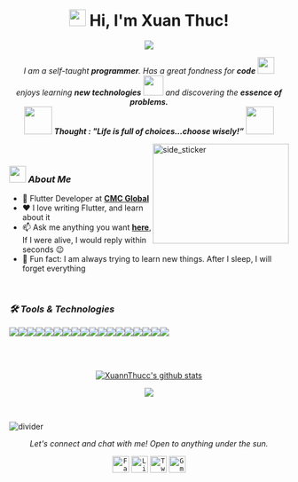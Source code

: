 <h1 align="center"><img src="https://media.giphy.com/media/hvRJCLFzcasrR4ia7z/giphy.gif" width="30" height="30"> Hi, I'm <a>Xuan Thuc!</a></h1>
  
<p align="center">
  <img src="https://readme-typing-svg.herokuapp.com?color=%2336BCF7&center=true&vCenter=true&lines=Flutter+Developer+from+Viet+Nam;Nice+to+meet+you...!"/>
</p>
  
<p align="center">
  <em>
    I am a self-taught <b>programmer</b>. Has a great fondness for <b>code</b> <img src="./images/profile_dev.svg" width="30px">
    <br>enjoys learning <b>new technologies</b> <img src="./images/Designer.gif" width="36px"> and discovering the <b>essence of problems.</b>
  </em> 
  <br>
  <img src="./images/dog_2.gif" width="50" /> <b><i align="center">Thought : "Life is full of choices…choose wisely!”</i></b> <img src="./images/dog_1.gif" width="50" />
</p>
  
<img align="right" width=245px height=180px alt="side_sticker" src="./images/Developer.gif" />

<br />

### <img src="./images/stats.gif" width="30" height="30"> ***About Me***

* 💼 Flutter Developer at [**CMC Global**]([https://nal.co.jp](https://cmcglobal.com.vn/))
* ❤️ I love writing Flutter, and learn about it
* 📫 Ask me anything you want [**here**](https://github.com/xuuanthuc/xuuanthuc/issues), If I were alive, I would reply within seconds 😉
* 🔭 Fun fact: I am always trying to learn new things. After I sleep, I will forget everything

<br/>

### ***🛠 Tools & Technologies***

<img src="https://img.shields.io/badge/-DART-%2320232a.svg?style=for-the-badge&logo=dart&logoColor=%2361DAFB"><img src="https://img.shields.io/badge/-FLUTTER-blue?style=for-the-badge&logo=flutter"><img src="https://img.shields.io/badge/-FLUTTER%20Bloc-blue?style=for-the-badge&logo=flutter"><img src="https://img.shields.io/badge/-SWIFT-%23E34F26.svg?style=for-the-badge&logo=swift&logoColor=white"><img src="https://img.shields.io/badge/REST%20API-%23E1AD0E.svg?style=for-the-badge&logo=graphql&logoColor=white"><img src="https://img.shields.io/badge/GraphQL-hotpink.svg?style=for-the-badge&logo=graphql&logoColor=white"><img src="https://img.shields.io/badge/SQLITE-55960c.svg?style=for-the-badge&logo=sqlite&logoColor=white"><img src="https://img.shields.io/badge/firebase-%23593d88.svg?style=for-the-badge&logo=firebase&logoColor=yellow"><img src="https://img.shields.io/badge/-GIT-666666?style=for-the-badge&logo=git"><img src="https://img.shields.io/badge/-GITHUB-%23323330.svg?style=for-the-badge&logo=github&logoColor=white"><img src="https://img.shields.io/badge/-GITLAB-333333?style=for-the-badge&logo=gitlab"><img src="https://img.shields.io/badge/photoshop-1155ba.svg?style=for-the-badge&logo=adobe-photoshop&logoColor=white"><img src="https://img.shields.io/badge/illustrator-black.svg?style=for-the-badge&logo=adobe-illustrator&logoColor=orange"><img src="https://img.shields.io/badge/figma-red.svg?style=for-the-badge&logo=figma&logoColor=white"><img src="https://img.shields.io/badge/Adobe%20xd-purple.svg?style=for-the-badge&logo=adobe-xd&logoColor=white"><img src="https://img.shields.io/badge/-android%20studio-%2338B2AC.svg?style=for-the-badge&logo=android-studio&logoColor=white"><img src="https://img.shields.io/badge/XCODE-1155ba.svg?style=for-the-badge&logo=xcode&logoColor=white"><img src="https://img.shields.io/badge/-VScode-%231572B6.svg?style=for-the-badge&logo=visual-studio-code&logoColor=white">

<br/>

<br/>

<p align="center">
<a href="https://github.com/ariscybertech">
 <img src="https://github-readme-stats.vercel.app/api?username=XuannThucc&show_icons=true&layout=compact&theme=tokyonight&line_height=27" alt="XuannThucc's github stats"/>
</p>

<p align="center">
<a href="https://github.com/ariscybertech">
 <img src="https://github-readme-stats.vercel.app/api/top-langs/?username=XuannThucc&layout=compact&theme=tokyonight&hide_langs_below=1" />
 </a>
</p>

<br/>

![divider](./images/divider.gif)

<p align="center">
<i>Let's connect and chat with me! Open to anything under the sun.</i>
 <p align="center">
    	<code><a href="https://www.facebook.com/xuuanthuc"><img width="30px" src="./images/facebook.png" title="Facebook"/></a></code>
	<code><a href="https://www.linkedin.com/in/xuan-thuc-b43a04288/"><img width="30px" src="./images/linkedin.png" title="Linkedin"/></a></code>
	<code><a href="https://twitter.com/XuuanThuc"><img width="30px" src="./images/twitter.png" title="Twitter"/></a></code>
	<code><a href="mailto:xuuanthuc@gmail.com"><img width="30px" src="./images/gmail.png" title="Gmail"/></a></code>
  </p>   
</p>

